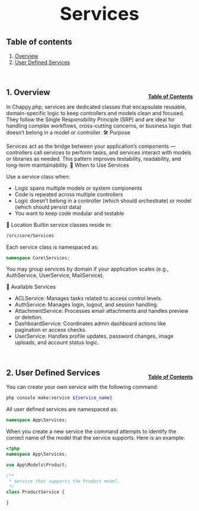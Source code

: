 <h1 style="font-size: 50px; text-align: center;">Services</h1>

## Table of contents
1. [Overview](#overview)
2. [User Defined Services](#user-services)
<br>

## 1. Overview <a id="overview"></a><span style="float: right; font-size: 14px; padding-top: 15px;">[Table of Contents](#table-of-contents)</span>
In Chappy.php, services are dedicated classes that encapsulate reusable, domain-specific logic to keep controllers and models clean and focused. They follow the Single Responsibility Principle (SRP) and are ideal for handling complex workflows, cross-cutting concerns, or business logic that doesn’t belong in a model or controller.
🛠 Purpose

Services act as the bridge between your application’s components — controllers call services to perform tasks, and services interact with models or libraries as needed. This pattern improves testability, readability, and long-term maintainability.
🧭 When to Use Services

Use a service class when:
- Logic spans multiple models or system components
- Code is repeated across multiple controllers
- Logic doesn’t belong in a controller (which should orchestrate) or model (which should persist data)
- You want to keep code modular and testable

📁 Location
Builtin service classes reside in:
```bash
/src/core/Services
```

Each service class is namespaced as:
```php
namespace Core\Services;
```
You may group services by domain if your application scales (e.g., AuthService, UserService, MailService).

📌 Available Services
- ACLService: Manages tasks related to access control levels.
- AuthService: Manages login, logout, and session handling.
- AttachmentService: Processes email attachments and handles preview or deletion.
- DashboardService: Coordinates admin dashboard actions like pagination or access checks.
- UserService: Handles profile updates, password changes, image uploads, and account status logic.

<br>

## 2. User Defined Services <a id="service-services"></a><span style="float: right; font-size: 14px; padding-top: 15px;">[Table of Contents](#table-of-contents)</span>
You can create your own service with the following command:
```sh
php console make:service ${service_name}
```

All user defined services are namespaced as:
```php
namespace App\Services;
```

When you create a new service the command attempts to identify the correct name of the model that the service supports.  Here is an example:
```php
<?php
namespace App\Services;

use App\Models\Product;

/**
 * Service that supports the Product model.
 */
class ProductService {

}
```